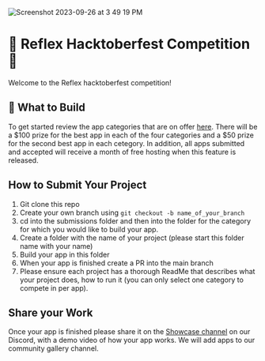 ![Screenshot 2023-09-26 at 3 49 19 PM](https://github.com/reflex-dev/hacktoberfest/assets/38776361/aec1aa61-93a7-45c5-a11c-a6ca08e5290d)

# 🎃 Reflex Hacktoberfest Competition 🎃
Welcome to the Reflex hacktoberfest competition!


## 🤔 What to Build
To get started review the app categories that are on offer [here](https://reflex-dev.notion.site/aca6bf9bed5b4bb99b86b33d0761a445?v=f113d3d8d0664b709e55a1cfa286641e&pvs=4). There will be a $100 prize for the best app in each of the four categories and a $50 prize for the second best app in each cetegory. In addition, all apps submitted and accepted will receive a month of free hosting when this feature is released. 

## How to Submit Your Project
1. Git clone this repo
2. Create your own branch using `git checkout -b name_of_your_branch`
3. cd into the submissions folder and then into the folder for the category for which you would like to build your app.
4. Create a folder with the name of your project (please start this folder name with your name)
5. Build your app in this folder
6. When your app is finished create a PR into the main branch
7. Please ensure each project has a thorough ReadMe that describes what your project does, how to run it (you can only select one category to compete in per app).

## Share your Work
Once your app is finished please share it on the [Showcase channel](https://discord.com/channels/1029853095527727165/1063735841333198938) on our Discord, with a demo video of how your app works. We will add apps to our community gallery channel. 
